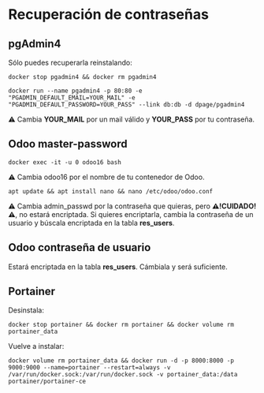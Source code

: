 # Recuperación de contraseñas

## pgAdmin4

Sólo puedes recuperarla reinstalando:

```
docker stop pgadmin4 && docker rm pgadmin4
```
```
docker run --name pgadmin4 -p 80:80 -e "PGADMIN_DEFAULT_EMAIL=YOUR_MAIL" -e "PGADMIN_DEFAULT_PASSWORD=YOUR_PASS" --link db:db -d dpage/pgadmin4
```

⚠️ Cambia **YOUR_MAIL** por un mail válido y **YOUR_PASS** por tu contraseña.

## Odoo master-password

```
docker exec -it -u 0 odoo16 bash
```

⚠️ Cambia odoo16 por el nombre de tu contenedor de Odoo.

```
apt update && apt install nano && nano /etc/odoo/odoo.conf
```

⚠️ Cambia admin_passwd por la contraseña que quieras, pero **⚠️!CUIDADO!⚠️**, no estará encriptada. Si quieres encriptarla, cambia la contraseña de un usuario y búscala encriptada en la tabla **res_users**.

## Odoo contraseña de usuario

Estará encriptada en la tabla **res_users**. Cámbiala y será suficiente.

## Portainer

Desinstala:

```
docker stop portainer && docker rm portainer && docker volume rm portainer_data
```

Vuelve a instalar:

```
docker volume rm portainer_data && docker run -d -p 8000:8000 -p 9000:9000 --name=portainer --restart=always -v /var/run/docker.sock:/var/run/docker.sock -v portainer_data:/data portainer/portainer-ce
```

